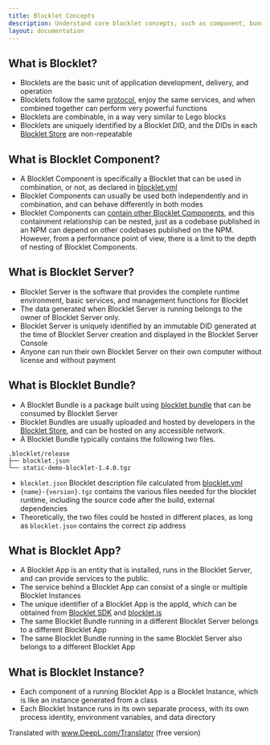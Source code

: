 ```yaml
---
title: Blocklet Concepts
description: Understand core blocklet concepts, such as component, bundle, app, instance
layout: documentation
---
```


## What is Blocklet?

- Blocklets are the basic unit of application development, delivery, and operation
- Blocklets follow the same [protocol](/reference/blocklet-spec), enjoy the same services, and when combined together can perform very powerful functions
- Blocklets are combinable, in a way very similar to Lego blocks
- Blocklets are uniquely identified by a Blocklet DID, and the DIDs in each [Blocklet Store](https://store.blocklet.dev) are non-repeatable

## What is Blocklet Component?

- A Blocklet Component is specifically a Blocklet that can be used in combination, or not, as declared in [blocklet.yml](/reference/blocklet-spec#Capabilities)
- Blocklet Components can usually be used both independently and in combination, and can behave differently in both modes
- Blocklet Components can [contain other Blocklet Components](/reference/blocklet-spec#Components), and this containment relationship can be nested, just as a codebase published in an NPM can depend on other codebases published on the NPM. However, from a performance point of view, there is a limit to the depth of nesting of Blocklet Components.

## What is Blocklet Server?

- Blocklet Server is the software that provides the complete runtime environment, basic services, and management functions for Blocklet
- The data generated when Blocklet Server is running belongs to the owner of Blocklet Server only.
- Blocklet Server is uniquely identified by an immutable DID generated at the time of Blocklet Server creation and displayed in the Blocklet Server Console
- Anyone can run their own Blocklet Server on their own computer without license and without payment

## What is Blocklet Bundle?

- A Blocklet Bundle is a package built using [blocklet bundle](/reference/blocklet-cli#Bundle) that can be consumed by Blocklet Server
- Blocklet Bundles are usually uploaded and hosted by developers in the [Blocklet Store](https://store.blocklet.dev), and can be hosted on any accessible network.
- A Blocklet Bundle typically contains the following two files.

```text
.blocklet/release
├── blocklet.json
└── static-demo-blocklet-1.4.0.tgz
```

- `blocklet.json` Blocklet description file calculated from [blocklet.yml](/reference/blocklet-spec)
- `{name}-{version}.tgz` contains the various files needed for the blocklet runtime, including the source code after the build, external dependencies
- Theoretically, the two files could be hosted in different places, as long as `blocklet.json` contains the correct zip address

## What is Blocklet App?

- A Blocklet App is an entity that is installed, runs in the Blocklet Server, and can provide services to the public.
- The service behind a Blocklet App can consist of a single or multiple Blocklet Instances
- The unique identifier of a Blocklet App is the appId, which can be obtained from [Blocklet SDK](/reference/blocklet-sdk#Environment) and [blocklet.js](/reference/blocklet-js)
- The same Blocklet Bundle running in a different Blocklet Server belongs to a different Blocklet App
- The same Blocklet Bundle running in the same Blocklet Server also belongs to a different Blocklet App

## What is Blocklet Instance?

- Each component of a running Blocklet App is a Blocklet Instance, which is like an instance generated from a class
- Each Blocklet Instance runs in its own separate process, with its own process identity, environment variables, and data directory

Translated with www.DeepL.com/Translator (free version)
